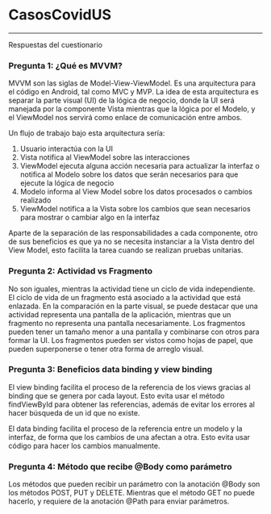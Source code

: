 # CasosCovidUS
--------------------------------------------------------------------------------
Respuestas del cuestionario

### Pregunta 1: ¿Qué es MVVM?

MVVM son las siglas de Model-View-ViewModel. Es una arquitectura para el código
en Android, tal como MVC y MVP. La idea de esta arquitectura es separar la parte
visual (UI) de la lógica de negocio, donde la UI será manejada por la componente
Vista mientras que la lógica por el Modelo, y el ViewModel nos servirá como
enlace de comunicación entre ambos.

Un flujo de trabajo bajo esta arquitectura sería:
1. Usuario interactúa con la UI
2. Vista notifica al ViewModel sobre las interacciones
3. ViewModel ejecuta alguna acción necesaria para actualizar la interfaz o
notifica al Modelo sobre los datos que serán necesarios para que ejecute la
lógica de negocio
4. Modelo informa al View Model sobre los datos procesados o cambios realizado
5. ViewModel notifica a la Vista sobre los cambios que sean necesarios para
mostrar o cambiar algo en la interfaz

Aparte de la separación de las responsabilidades a cada componente, otro de sus
beneficios es que ya no se necesita instanciar a la Vista dentro del View Model,
esto facilita la tarea cuando se realizan pruebas unitarias.

### Pregunta 2: Actividad vs Fragmento

No son iguales, mientras la actividad tiene un ciclo de vida independiente. El
ciclo de vida de un fragmento está asociado a la actividad que está enlazada.
En la comparación en la parte visual, se puede destacar que una actividad
representa una pantalla de la aplicación, mientras que un fragmento no representa
una pantalla necesariamente. Los fragmentos pueden tener un tamaño menor a una
pantalla y combinarse con otros para formar la UI. Los fragmentos pueden ser
vistos como hojas de papel, que pueden superponerse o tener otra forma de arreglo
visual.

### Pregunta 3: Beneficios data binding y view binding

El view binding facilita el proceso de la referencia de los views gracias al
binding que se genera por cada layout. Esto evita usar el método findViewById
para obtener las referencias, además de evitar los errores al hacer búsqueda de
un id que no existe.

El data binding facilita el proceso de la referencia entre un modelo y la interfaz,
de forma que los cambios de una afectan a otra. Esto evita usar código para hacer
los cambios manualmente.

### Pregunta 4: Método que recibe @Body como parámetro

Los métodos que pueden recibir un parámetro con la anotación @Body son los métodos
POST, PUT y DELETE. Mientras que el método GET no puede hacerlo, y requiere de la
anotación @Path para enviar parámetros.
